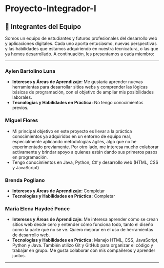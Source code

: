 # Proyecto-Integrador-I

## 👥 Integrantes del Equipo
Somos un equipo de estudiantes y futuros profesionales del desarrollo web y aplicaciones digitales. Cada uno aporta entusiasmo, nuevas perspectivas y las habilidades que estamos adquiriendo en nuestra tecnicatura, o las que ya hemos desarrollado. A continuación, les presentamos a cada miembro:

---

### **Aylen Bartolino Luna**
* **Intereses y Áreas de Aprendizaje:** Me gustaría aprender nuevas herramientas para desarrollar sitios webs y comprender las lógicas básicas de programación, con el objetivo de ampliar mis posibilidades laborales.
* **Tecnologías y Habilidades en Práctica:** No tengo conocimientos previos.

### **Miguel Flores**
- Mi principal objetivo en este proyecto es llevar a la práctica conocimientos ya adquiridos en un entorno de equipo real, especialmente aplicando metodologías ágiles, algo que no he experimentado previamente. Por otro lado, me interesa mucho colaborar activamente y brindar apoyo a quienes están dando sus primeros pasos en programación.
- Tengo conocimientos en Java, Python, C# y desarrollo web (HTML, CSS y JavaScript)

### **Brenda Pogliano**
* **Intereses y Áreas de Aprendizaje:** Completar
* **Tecnologías y Habilidades en Práctica:** Completar

### **Maria Elena Haydeé Ponce**
* **Intereses y Áreas de Aprendizaje:** Me interesa aprender cómo se crean sitios web desde cero y entender cómo funciona todo, tanto el diseño como la parte que no se ve. Quiero mejorar en el uso de herramientas de desarrollo web.
* **Tecnologías y Habilidades en Práctica:** Manejo HTML, CSS, JavaScript, Python y Java. También utilizo Git y GitHub para organizar el código y trabajar en grupo. Me gusta colaborar con mis compañeros y aprender juntos.

---
